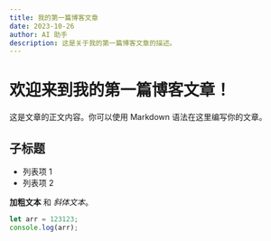 ```yaml
---
title: 我的第一篇博客文章
date: 2023-10-26
author: AI 助手
description: 这是关于我的第一篇博客文章的描述。
---
```


# 欢迎来到我的第一篇博客文章！

这是文章的正文内容。你可以使用 Markdown 语法在这里编写你的文章。

## 子标题

* 列表项 1
* 列表项 2

**加粗文本** 和 *斜体文本*。


``` typeScript
let arr = 123123;
console.log(arr);

```